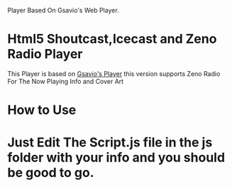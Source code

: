 Player Based On Gsavio's Web Player.

<h1>Html5 Shoutcast,Icecast and Zeno Radio Player</h1>
<p> This Player is based on <a href=https://github.com/gsavio/player-shoutcast-html5>Gsavio's Player</a> this version supports Zeno Radio For The Now Playing Info and Cover Art </p>

<h1>How to Use<h1>
 
  Just Edit The Script.js file in the js folder with your info and you should be good to go.
